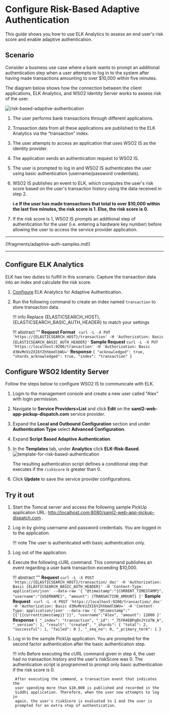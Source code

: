 # Configure Risk-Based Adaptive Authentication

This guide shows you how to use ELK Analytics to assess an end user's risk score and enable adaptive authentication.

## Scenario
Consider a business use case where a bank wants to prompt an additional authentication step when a user attempts to log in to the system after having made transactions amounting to over $10,000 within five minutes.


The diagram below shows how the connection between the client applications, ELK Analytics, and WSO2 Identity Server
works to assess risk of the user.

![risk-based-adaptive-authentication]({{base_path}}/assets/img/elk-analytics/risk-based-adaptive-authentication/risk-based-adaptive-authentication-1.png)

1. The user performs bank transactions through different applications.
2. Trnasaction data from all these applications are published to the ELK Analytics via the “transaction” index.
3. The user attempts to access an application that uses WSO2 IS as the identity provider.
4. The application sends an authentication request to WSO2 IS.
5. The user is prompted to log in and WSO2 IS authenticates the user using basic authentication (username/password
   credentials).
6. WSO2 IS publishes an event to ELK, which computes the user's risk score based on the user's transaction history
   using the data received in step 2.
 
      **i.e If the user has made transactions that total to over $10,000 within the last five minutes, the risk score is 1. Else, the risk score is 0.**

7. If the risk score is 1, WSO2 IS prompts an additional step of authentication for the user (i.e. entering a hardware
   key number) before allowing the user to access the service provider application.

----

{!fragments/adaptive-auth-samples.md!}

----

## Configure ELK Analytics

ELK has two duties to fulfill in this scenario. Capture the transaction data into an index and calculate the risk score.

1. [Configure]({{base_path}}/deploy/using-elk-analytics-for-adaptive-authentication.md) ELK Analytics for Adaptive Authentication.
2. Run the following command to create an index named `transaction` to store transaction data.

    !!! info
        Replace {ELASTICSEARCH_HOST}, {ELASTICSEARCH_BASIC_AUTH_HEADER} to match your settings

    !!! abstract ""
        **Request Format**
        ``` 
        curl -L -X PUT 'https://{ELASTICSEARCH_HOST}/transaction' -H 'Authorization: Basic {ELASTICSEARCH_BASIC_AUTH_HEADER}'
        ```
        **Sample Request**
        ```
        curl -L -X PUT 'https://localhost:9200/transaction' -H 'Authorization: Basic d3NvMnVzZXI6Y2hhbmdlbWU='
        ```
        **Response**
        ```
        {
        "acknowledged": true,
        "shards_acknowledged": true,
        "index": "transaction"
        }
        ```

## Configure WSO2 Identity Server

Follow the steps below to configure WSO2 IS to communicate with ELK.

1. Login to the management console and create a new user called "Alex"
   with login permission.
2. Navigate to **Service Providers\>List** and click **Edit** on the
   **saml2-web-app-pickup-dispatch.com** service provider.
3. Expand the **Local and Outbound Configuration** section and under **Authentication Type** select
   **Advanced Configuration**.
4. Expand **Script Based Adaptive Authentication**.
5. In the **Templates** tab, under **Analytics** click **ELK-Risk-Based**.
   ![template-for-risk-based-authentication]({{base_path}}/assets/img/elk-analytics/risk-based-adaptive-authentication/risk-based-adaptive-authentication-2.png)

      The resulting authentication script defines a conditional step that executes if the `riskScore` is greater than 0.

6. Click **Update** to save the service provider configurations.

## Try it out

1. Start the Tomcat server and access the following sample PickUp
   application URL:
   <http://localhost.com:8080/saml2-web-app-pickup-dispatch.com> .

2. Log in by giving username and password credentials. You are logged
   in to the application.

    !!! note 
        The user is authenticated with basic authentication only.

3. Log out of the application.

4. Execute the following cURL command. This command publishes an event
   regarding a user bank transaction exceeding $10,000.

    !!! abstract ""
        **Request**
        ```
        curl -L -X POST 'https://{ELASTICSEARCH_HOST}/transaction/_doc' -H 'Authorization: Basic {ELASTICSEARCH_BASIC_AUTH_HEADER}' -H 'Content-Type: application/json' --data-raw '{
        "@timestamp":"{CURRENT_TIMESTAMP}",
        "username":"{USERNAME}",
        "amount": {TRANSACTION_AMOUNT}
        }'
        ```
        **Sample Request**
        ``` 
        curl -L -X POST 'https://localhost:9200/transaction/_doc' -H 'Authorization: Basic d3NvMnVzZXI6Y2hhbmdlbWU=' -H 'Content-Type: application/json' --data-raw '{
        "@timestamp":"{{'{{currenttimestamp}}'}}",
        "username":"Alex",
        "amount": 12000
        }'
        ```
        **Response**
        ```
        {
        "_index": "transaction",
        "_id": "_75YR4EBPqDnJYiU7W_A",
        "_version": 1,
        "result": "created",
        "_shards": {
         "total": 2,
         "successful": 1,
         "failed": 0
        },
        "_seq_no": 0,
        "_primary_term": 1
        }
        ```

5. Log in to the sample PickUp application. You are prompted for the second factor authentication after the basic authentication step.

    !!! info 
        Before executing the cURL command given in step 4, the user had no
        transaction history and the user's riskScore was 0. The
        authentication script is programmed to prompt only basic
        authentication if the risk score is 0.

        After executing the command, a transaction event that indicates the
        user spending more than $10,000 is published and recorded in the
        Siddhi application. Therefore, when the user now attempts to log in
        again, the user's riskScore is evaluated to 1 and the user is
        prompted for an extra step of authentication.
